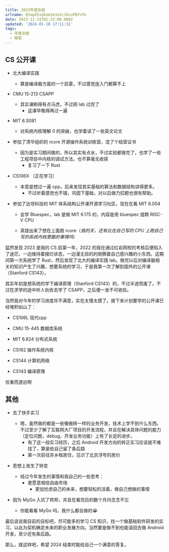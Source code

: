 ```yaml
---
title: 2023年度总结
urlname: Ehapd5iqkom3e3xScJUcxPB7nfe
date: 2023-12-31T02:22:00.000Z
updated: '2024-01-18 17:11:31'
tags:
  - 年度总结
  - 随笔
---
```

## **CS 公开课**

- 北大编译实践
	- 算是编译器方面的一个启蒙，不过感觉连入门都算不上
	
- CMU 15-213 CSAPP
	- 其实课刷得有点马虎，不过把 lab 过完了
		- 这课早晚得再过一遍
	
- MIT 6.S081
	- 对系统内核理解 0 的突破，也学着读了一些英文论文
	
- 参加了清华组织的 rcore 开源操作系统训练营，混了个结营证书
	- 因为是实习期间做的，所以其实有点水，不过实验都做完了，也学了一些工程项目中内核的调试方法，也不算毫无收获
		- 复习了一下 Rust
	
- CS106X （正在学习）
	- 本意是想过一遍 cpp，后来发现其实基础的算法和数据结构讲得更多。
		- 不过听着感觉也不错，巩固下基础，对以后做力扣题也很有帮助。
	
- 参加了达坦科技的 MIT 体系结构公开课开源学习社区，现在在看 MIT 6.004
	- 会学 Bluespec，lab 是做 MIT 6.175 的，内容是用 bluespec 搓颗 RISC-V CPU
	
  - 真搓出来了想在上面跑 rcore（_我的天，还有比在自己写的 CPU 上跑自己写的系统内核更酷的事情吗_）



猛然发现 2023 是我的 CS 启蒙一年，2022 的我在通过红岩网校的考核后便陷入了迷茫。一边维持着摆烂状态，一边漫无目的的倒腾着自己感兴趣的小东西。这期间第一次系统学了 Rust，然后发现了北大的编译实践 lab。做完以后对编译器相关的知识产生了兴趣，想要系统的学习，于是我第一次了解到国外的公开课 （Stanford CS143）。



其实年初是想系统的学下编译原理（Stanford CS143）的，不过半途而废了。不过在求学的途中听人劝告去学了 CSAPP，之后便一发不可收拾。



当然我对今年的学习进度并不满意，实在太慢太摸了。接下来计划要学的公开课已经堆积如山了：


- CS106L 现代cpp

- CMU 15-445 数据库系统

- MIT 6.824 分布式系统

- CS162 操作系统内核

- CS144 计算机网络

- CS143 编译原理



任重而道远啊


## **其他**

- 去了快手实习
	- 嗯，虽然做的都是一些像搬砖一样的业务开发，技术上学不到什么东西。不过至少了解了互联网大厂项目的开发流程，并且在解决具体问题的能力（定位问题，debug，开发业务功能）上有了长足的进步。
		- 有了这一段实习经历，之后 Android 开发方向的转正实习应该就不难找了，算是给自己留了条后路
		- 第一次前往异乡租房住，见识了北京浮夸的房价
	
- 思想上发生了转变
	- 经过今年发生的事情和我自己的一些思考：
		- 更愿意相信自由市场
			- 更加忧虑自己的未来，想要轻松的活着，做自己想做的事情
	
- 因为 MyGo 入坑了邦邦，并且在看完后的数个月内念念不忘
	- 你能看看 MyGo 吗，我什么都会做的😭
	


最后说说我目前的目标吧，尽可能多的学习 CS 知识，找一个做基础软件研发的实习，以此为契机确定未来的职业发展方向。当然要是做不到也能滚回去做 Android 开发，至少还有条后路。



那么，就这样吧，希望 2024 结束时能给自己一个满意的答复。
